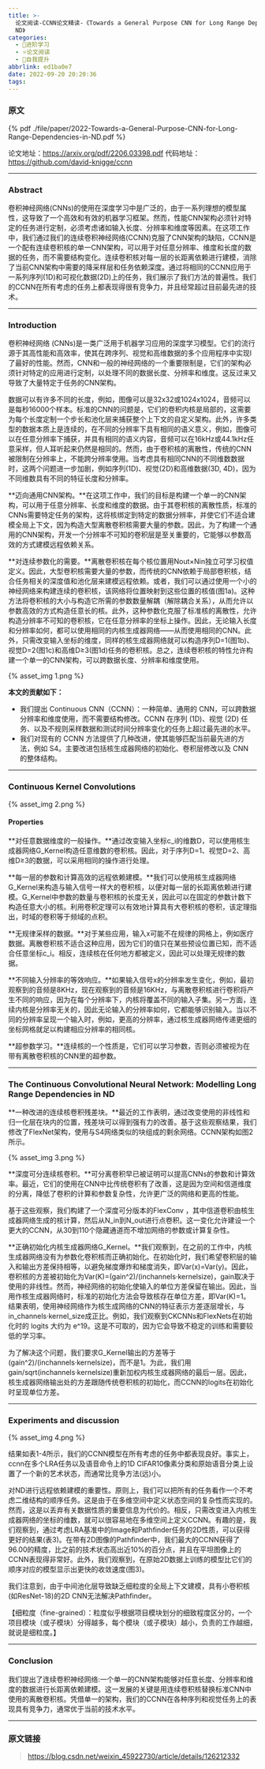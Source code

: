 ```yaml
---
title: >-
  论文阅读-CCNN论文精读-《Towards a General Purpose CNN for Long Range Dependencies in
  ND》
categories:
  - 🌙进阶学习
  - ⭐论文阅读
  - 💫自我提升
abbrlink: ed1ba0e7
date: 2022-09-20 20:20:36
tags:
---
```


### 原文

{% pdf ./file/paper/2022-Towards-a-General-Purpose-CNN-for-Long-Range-Dependencies-in-ND.pdf %}

论文地址：<https://arxiv.org/pdf/2206.03398.pdf>
代码地址：<https://github.com/david-knigge/ccnn>

<!--more-->

***

### Abstract

卷积神经网络(CNNs)的使用在深度学习中是广泛的，由于一系列理想的模型属性，这导致了一个高效和有效的机器学习框架。然而，性能CNN架构必须针对特定的任务进行定制，必须考虑诸如输入长度、分辨率和维度等因素。在这项工作中，我们通过我们的连续卷积神经网络(CCNN)克服了CNN架构的缺陷，CCNN是一个配有连续卷积核的单一CNN架构，可以用于对任意分辨率、维度和长度的数据的任务，而不需要结构变化。连续卷积核对每一层的长距离依赖进行建模，消除了当前CNN架构中需要的降采样层和任务依赖深度。通过将相同的CCNN应用于一系列序列(1D)和可视化数据(2D)上的任务，我们展示了我们方法的普遍性。我们的CCNN在所有考虑的任务上都表现得很有竞争力，并且经常超过目前最先进的技术。

***

### Introduction

卷积神经网络 (CNNs)是一类广泛用于机器学习应用的深度学习模型。它们的流行源于其高性能和高效率，使其在跨序列、视觉和高维数据的多个应用程序中实现l了最好的性能。然而，CNN和一般的神经网络的一个重要限制是，它们的架构必须针对特定的应用进行定制，以处理不同的数据长度、分辨率和维度。这反过来又导致了大量特定于任务的CNN架构。

数据可以有许多不同的长度，例如，图像可以是32x32或1024x1024，音频可以是每秒16000个样本。标准的CNN的问题是，它们的卷积内核是局部的，这需要为每个长度定制一个步长和池化层来捕获整个上下文的自定义架构。此外，许多类型的数据本质上是连续的，在不同的分辨率下具有相同的语义意义，例如，图像可以在任意分辨率下捕获，并具有相同的语义内容，音频可以在16kHz或44.1kHz任意采样，但人耳听起来仍然是相同的。然而，由于卷积核的离散性，传统的CNN被限制在分辨率上，不能跨分辨率使用。当考虑具有相同CNN的不同维数数据时，这两个问题进一步加剧，例如序列(1D)、视觉(2D)和高维数据(3D, 4D)，因为不同维数具有不同的特征长度和分辨率。

**迈向通用CNN架构。**在这项工作中，我们的目标是构建一个单一的CNN架构，可以用于任意分辨率、长度和维度的数据。由于其卷积核的离散性质，标准的CNNs需要特定任务的架构，这将核绑定到特定的数据分辨率，并使它们不适合建模全局上下文，因为构造大型离散卷积核需要大量的参数。因此，为了构建一个通用的CNN架构，开发一个分辨率不可知的卷积层是至关重要的，它能够以参数高效的方式建模远程依赖关系。

**对连续参数化的需要。**离散卷积核在每个核位置用Nout×Nin独立可学习权值定义。因此，大型卷积核需要大量的参数，而传统的CNN依赖于局部卷积核，结合任务相关的深度值和池化层来建模远程依赖。或者，我们可以通过使用一个小的神经网络来构建连续的卷积核，该网络将位置映射到这些位置的核值(图1a)。这种方法将卷积核的大小与构造它所需的参数数量解耦（解除耦合关系），从而允许以参数高效的方式构造任意长的核。此外，这种参数化克服了标准核的离散性，允许构造分辨率不可知的卷积核，它在任意分辨率的坐标上操作。因此，无论输入长度和分辨率如何，都可以使用相同的内核生成器网络——从而使用相同的CNN。此外，只需改变输入坐标的维度，同样的核生成器网络就可以构造序列D=1(图1b)、视觉D=2(图1c)和高维D≥3(图1d)任务的卷积核。总之，连续卷积核的特性允许构建一个单一的CNN架构，可以跨数据长度、分辨率和维度使用。

{% asset_img 1.png %}

**本文的贡献如下：**

- 我们提出 Continuous CNN（CCNN）：一种简单、通用的 CNN，可以跨数据分辨率和维度使用，而不需要结构修改。CCNN 在序列 (1D)、视觉 (2D) 任务、以及不规则采样数据和测试时间分辨率变化的任务上超过最先进的水平。
- 我们对现有的 CCNN 方法提供了几种改进，使其能够匹配当前最先进的方法，例如 S4。主要改进包括核生成器网络的初始化、卷积层修改以及 CNN 的整体结构。

***

### Continuous Kernel Convolutions

{% asset_img 2.png %}

#### Properties

**对任意数据维度的一般操作。**通过改变输入坐标c_i的维数D，可以使用核生成器网络G_Kernel构造任意维数的卷积核。因此，对于序列D=1、视觉D=2、高维D≥3的数据，可以采用相同的操作进行处理。

**每一层的参数和计算高效的远程依赖建模。**我们可以使用核生成器网络G_Kernel来构造与输入信号一样大的卷积核，以便对每一层的长距离依赖进行建模。G_Kernel中参数的数量与卷积核的长度无关，因此可以在固定的参数计数下构造任意大小的核。利用卷积定理可以有效地计算具有大卷积核的卷积，该定理指出，时域的卷积等于频域的点积。

**无规律采样的数据。**对于某些应用，输入x可能不在规律的网格上，例如医疗数据。离散卷积核不适合这种应用，因为它们的值只在某些预设位置已知，而不适合任意坐标c_i。相反，连续核在任何地方都被定义，因此可以处理无规律的数据。

**不同输入分辨率的等效响应。**如果输入信号x的分辨率发生变化，例如，最初观察到的音频是8KHz，现在观察到的音频是16KHz，与离散卷积核进行卷积将产生不同的响应，因为在每个分辨率下，内核将覆盖不同的输入子集。另一方面，连续内核是分辨率无关的，因此无论输入的分辨率如何，它都能够识别输入。当以不同的分辨率呈现一个输入时，例如，更高的分辨率，通过核生成器网络传递更细的坐标网格就足以构建相应分辨率的相同核。

**超参数学习。**连续核的一个性质是，它们可以学习参数，否则必须被视为在带有离散卷积核的CNN里的超参数。

***

### The Continuous Convolutional Neural Network: Modelling Long Range Dependencies in ND

**一种改进的连续核卷积残差块。**最近的工作表明，通过改变使用的非线性和归一化层在块内的位置，残差块可以得到强有力的改善。基于这些观察结果，我们修改了FlexNet架构，使用与S4网络类似的块组成的剩余网络。CCNN架构如图2所示。

{% asset_img 3.png %}

**深度可分连续核卷积。**可分离卷积早已被证明可以提高CNNs的参数和计算效率。最近，它们的使用在CNN中比传统卷积有了改善，这是因为空间和信道维度的分离，降低了卷积的计算和参数复杂性，允许更广泛的网络和更高的性能。

基于这些观察，我们构建了一个深度可分版本的FlexConv ，其中信道卷积由核生成器网络生成的核计算，然后从N_in到N_out进行点卷积。这一变化允许建设一个更大的CCNN，从30到110个隐藏通道而不增加网络的参数或计算复杂性。

**正确初始化内核生成器网络G_Kernel。**我们观察到，在之前的工作中，内核生成器网络没有为参数化卷积核而正确初始化。在初始化时，我们希望卷积层的输入和输出方差保持相等，以避免梯度爆炸和梯度消失，即Var(x)=Var(y)。因此，卷积核的方差被初始化为Var(K)=(gain^2)/(inchannels·kernelsize)，gain取决于使用的非线性。然而，神经网络的初始化使输入的单位方差保留在输出。因此，当用作核生成器网络时，标准的初始化方法会导致核存在单位方差，即Var(K)=1。结果表明，使用神经网络作为核生成网络的CNN的特征表示方差逐层增长，与in_channels·kernel_size成正比。例如，我们观察到CKCNNs和FlexNets在初始化时的 logits 大约为 e^19。这是不可取的，因为它会导致不稳定的训练和需要较低的学习率。

为了解决这个问题，我们要求G_Kernel输出的方差等于(gain^2)/(inchannels·kernelsize)，而不是1。为此，我们用gain/sqrt(inchannels·kernelsize)重新加权内核生成器网络的最后一层。因此，核生成器网络输出处的方差跟随传统卷积核的初始化，而CCNN的logits在初始化时呈现单位方差。

***

### Experiments and discussion

{% asset_img 4.png %}

结果如表1-4所示，我们的CCNN模型在所有考虑的任务中都表现良好。事实上，ccnn在多个LRA任务以及语音命令上的1D CIFAR10像素分类和原始语音分类上设置了一个新的艺术状态，而通常比竞争方法(远)小。

对ND进行远程依赖建模的重要性。原则上，我们可以把所有的任务看作一个不考虑二维结构的顺序任务。这是由于在多维空间中定义状态空间的复杂性而实现的。然而，这是以丢弃有关数据性质的重要信息为代价的。相反，只需改变进入内核生成器网络的坐标的维数，就可以很容易地在多维空间上定义CCNN。有趣的是，我们观察到，通过考虑LRA基准中的Image和Pathfinder任务的2D性质，可以获得更好的结果(表3)。在带有2D图像的Pathfinder中，我们最大的CCNN获得了96.00的精度，比之前的技术状态高出近10%的百分点，并且在平坦图像上的CCNN表现得非常好。此外，我们观察到，在原始2D数据上训练的模型比它们的顺序对应的模型显示出更快的收敛速度(图3)。

我们注意到，由于中间池化层导致缺乏细粒度的全局上下文建模，具有小卷积核(如ResNet-18)的2D CNN无法解决Pathfinder。

【细粒度（fine-grained）：粒度似乎根据项目模块划分的细致程度区分的，一个项目模块（或子模块）分得越多，每个模块（或子模块）越小，负责的工作越细，就说是细粒度。】

***

### Conclusion

我们提出了连续卷积神经网络:一个单一的CNN架构能够对任意长度、分辨率和维度的数据进行长距离依赖建模。这一发展的关键是用连续卷积核替换标准CNN中使用的离散卷积核。凭借单一的架构，我们的CCNN在各种序列和视觉任务上的表现具有竞争力，通常优于当前的技术水平。

***

### 原文链接

> <https://blog.csdn.net/weixin_45922730/article/details/126212332>
